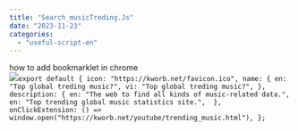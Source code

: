 ```yaml
---
title: "Search_musicTreding.Js"
date: "2023-11-23"
categories: 
  - "useful-script-en"
---
```


how to add bookmarklet in chrome  
![](https://camo.githubusercontent.com/5f21e427a7d3ee887313a4f9b1ab033e6462db47ca299bf3f7e2d81a0ce854bd/68747470733a2f2f696d672e7765626e6f74732e636f6d2f323031392f30342f447261672d616e642d44726f702d4c696e6b732d696e2d4368726f6d652e706e67)`export default { icon: "https://kworb.net/favicon.ico", name: { en: "Top global treding music?", vi: "Top global treding music?", }, description: { en: "The web to find all kinds of music-related data.",  en: "Top trending global music statistics site.",  },  onClickExtension: () => window.open("https://kworb.net/youtube/trending_music.html"), };`
